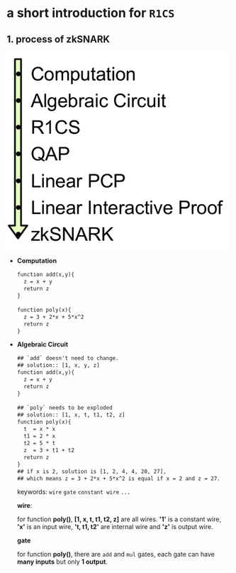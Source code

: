 # a short introduction for `R1CS`

## 1. process of zkSNARK

![function to zksnark](img/process.png)


* **Computation**

      function add(x,y){
        z = x + y
        return z
      }

      function poly(x){
        z = 3 + 2*x + 5*x^2
        return z
      }

* **Algebraic Circuit**

      ## `add` doesn't need to change.
      ## solution:: [1, x, y, z]
      function add(x,y){
        z = x + y
        return z
      }

      ## `poly` needs to be exploded
      ## solution:: [1, x, t, t1, t2, z]
      function poly(x){
        t  = x * x
        t1 = 2 * x
        t2 = 5 * t
        z  = 3 + t1 + t2
        return z
      }
      ## if x is 2, solution is [1, 2, 4, 4, 20, 27],
      ## which means z = 3 + 2*x + 5*x^2 is equal if x = 2 and z = 27.

  keywords: `wire` `gate` `constant wire` `...`

  **wire**:

  for function __poly()__, __[1, x, t, t1, t2, z]__ are all wires. __'1'__ is a constant wire, __'x'__ is an input wire, __'t, t1, t2'__ are internal wire and __'z'__ is output wire.

  **gate**

  for function __poly()__, there are `add` and `mul` gates, each gate can have __many inputs__ but only __1 output__.
